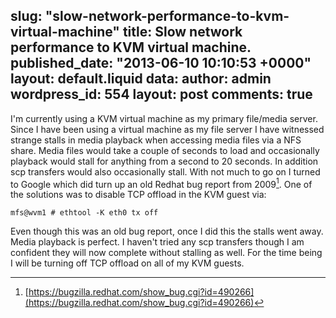 slug: "slow-network-performance-to-kvm-virtual-machine"
title: Slow network performance to KVM virtual machine.
published_date: "2013-06-10 10:10:53 +0000"
layout: default.liquid
data:
  author: admin
  wordpress_id: 554
  layout: post
  comments: true
---
I'm currently using a KVM virtual machine as my primary file/media server. Since
I have been using a virtual machine as my file server I have witnessed strange
stalls in media playback when accessing media files via a NFS share. Media files
would take a couple of seconds to load and occasionally playback would stall for
anything from a second to 20 seconds. In addition scp transfers would also
occasionally stall. With not much to go on I turned to Google which did turn up
an old Redhat bug report from 2009[^0]. One of the solutions was to disable TCP
offload in the KVM guest via:

    mfs@wvm1 # ethtool -K eth0 tx off

Even though this was an old bug report, once I did this the stalls went away.
Media playback is perfect. I haven't tried any scp transfers though I am
confident they will now complete without stalling as well. For the time being I
will be turning off TCP offload on all of my KVM guests.

[^0]: [https://bugzilla.redhat.com/show_bug.cgi?id=490266](https://bugzilla.redhat.com/show_bug.cgi?id=490266)
